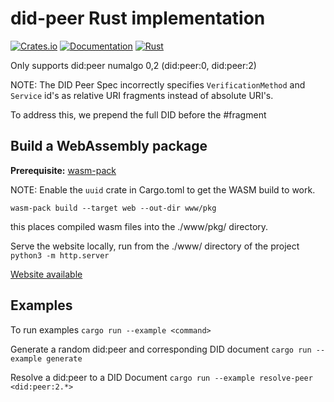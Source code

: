 # did-peer Rust implementation

[![Crates.io](https://img.shields.io/crates/v/did-peer.svg)](https://crates.io/crates/did-peer)
[![Documentation](https://docs.rs/did-peer/badge.svg)](https://docs.rs/did-peer)
[![Rust](https://img.shields.io/badge/rust-1.88.0%2B-blue.svg?maxAge=3600)](https://github.com/affinidi/affinidi-tdk-rs/tree/main/crates/affinidi-did-resolver/affinidi-did-resolver-methods/did-peer)

Only supports did:peer numalgo 0,2 (did:peer:0, did:peer:2)

NOTE:
The DID Peer Spec incorrectly specifies `VerificationMethod` and `Service`
id's as relative URI fragments instead of absolute URI's.

To address this, we prepend the full DID before the #fragment

## Build a WebAssembly package

**Prerequisite:** [wasm-pack](https://rustwasm.github.io/wasm-pack/installer/)

NOTE: Enable the `uuid` crate in Cargo.toml to get the WASM build to work.

`wasm-pack build --target web --out-dir www/pkg`

this places compiled wasm files into the ./www/pkg/ directory.

Serve the website locally, run from the ./www/ directory of the project
`python3 -m http.server`

[Website available](http://127.0.0.1:8000)

## Examples

To run examples `cargo run --example <command>`

Generate a random did:peer and corresponding DID document
`cargo run --example generate`

Resolve a did:peer to a DID Document
`cargo run --example resolve-peer <did:peer:2.*>`
